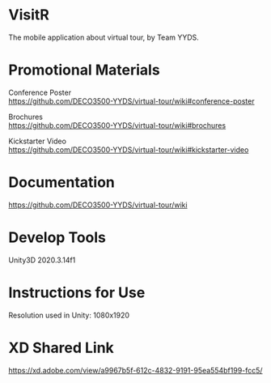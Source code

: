 # VisitR
The mobile application about virtual tour, by Team YYDS.

# Promotional Materials
Conference Poster  
https://github.com/DECO3500-YYDS/virtual-tour/wiki#conference-poster

Brochures  
https://github.com/DECO3500-YYDS/virtual-tour/wiki#brochures

Kickstarter Video  
https://github.com/DECO3500-YYDS/virtual-tour/wiki#kickstarter-video

# Documentation
https://github.com/DECO3500-YYDS/virtual-tour/wiki

# Develop Tools
Unity3D 2020.3.14f1

# Instructions for Use
Resolution used in Unity: 1080x1920

# XD Shared Link
https://xd.adobe.com/view/a9967b5f-612c-4832-9191-95ea554bf199-fcc5/
